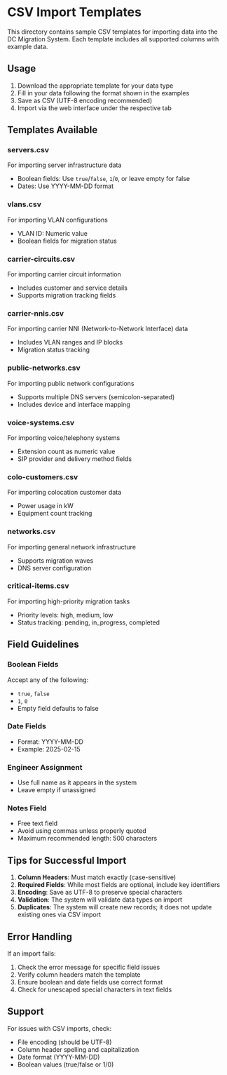 # CSV Import Templates

This directory contains sample CSV templates for importing data into the DC Migration System. Each template includes all supported columns with example data.

## Usage

1. Download the appropriate template for your data type
2. Fill in your data following the format shown in the examples
3. Save as CSV (UTF-8 encoding recommended)
4. Import via the web interface under the respective tab

## Templates Available

### servers.csv
For importing server infrastructure data
- Boolean fields: Use `true`/`false`, `1`/`0`, or leave empty for false
- Dates: Use YYYY-MM-DD format

### vlans.csv
For importing VLAN configurations
- VLAN ID: Numeric value
- Boolean fields for migration status

### carrier-circuits.csv
For importing carrier circuit information
- Includes customer and service details
- Supports migration tracking fields

### carrier-nnis.csv
For importing carrier NNI (Network-to-Network Interface) data
- Includes VLAN ranges and IP blocks
- Migration status tracking

### public-networks.csv
For importing public network configurations
- Supports multiple DNS servers (semicolon-separated)
- Includes device and interface mapping

### voice-systems.csv
For importing voice/telephony systems
- Extension count as numeric value
- SIP provider and delivery method fields

### colo-customers.csv
For importing colocation customer data
- Power usage in kW
- Equipment count tracking

### networks.csv
For importing general network infrastructure
- Supports migration waves
- DNS server configuration

### critical-items.csv
For importing high-priority migration tasks
- Priority levels: high, medium, low
- Status tracking: pending, in_progress, completed

## Field Guidelines

### Boolean Fields
Accept any of the following:
- `true`, `false`
- `1`, `0`
- Empty field defaults to false

### Date Fields
- Format: YYYY-MM-DD
- Example: 2025-02-15

### Engineer Assignment
- Use full name as it appears in the system
- Leave empty if unassigned

### Notes Field
- Free text field
- Avoid using commas unless properly quoted
- Maximum recommended length: 500 characters

## Tips for Successful Import

1. **Column Headers**: Must match exactly (case-sensitive)
2. **Required Fields**: While most fields are optional, include key identifiers
3. **Encoding**: Save as UTF-8 to preserve special characters
4. **Validation**: The system will validate data types on import
5. **Duplicates**: The system will create new records; it does not update existing ones via CSV import

## Error Handling

If an import fails:
1. Check the error message for specific field issues
2. Verify column headers match the template
3. Ensure boolean and date fields use correct format
4. Check for unescaped special characters in text fields

## Support

For issues with CSV imports, check:
- File encoding (should be UTF-8)
- Column header spelling and capitalization
- Date format (YYYY-MM-DD)
- Boolean values (true/false or 1/0)